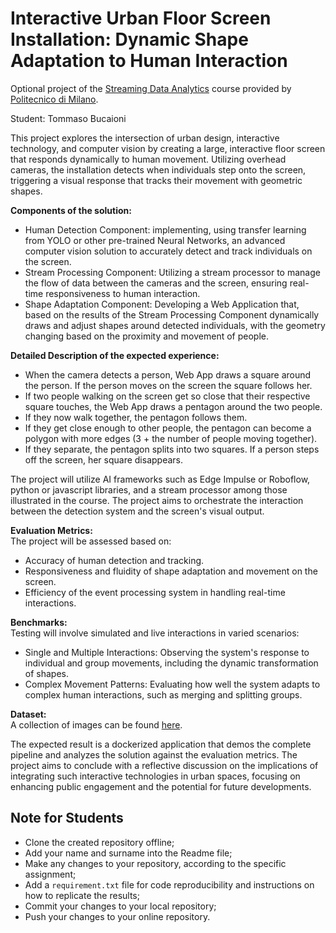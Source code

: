 # Interactive Urban Floor Screen Installation: Dynamic Shape Adaptation to Human Interaction

Optional project of the [Streaming Data Analytics](http://emanueledellavalle.org/teaching/streaming-data-analytics-2023-24/) course provided by [Politecnico di Milano](https://www11.ceda.polimi.it/schedaincarico/schedaincarico/controller/scheda_pubblica/SchedaPublic.do?&evn_default=evento&c_classe=811164&polij_device_category=DESKTOP&__pj0=0&__pj1=d563c55e73c3035baf5b0bab2dda086b).

Student: Tommaso Bucaioni

This project explores the intersection of urban design, interactive technology, and computer vision by creating a large, interactive floor screen that responds dynamically to human movement. Utilizing overhead cameras, the installation detects when individuals step onto the screen, triggering a visual response that tracks their movement with geometric shapes.

**Components of the solution:**
- Human Detection Component: implementing, using transfer learning from YOLO or other pre-trained Neural Networks, an advanced computer vision solution to accurately detect and track individuals on the screen.
- Stream Processing Component: Utilizing a stream processor to manage the flow of data between the cameras and the screen, ensuring real-time responsiveness to human interaction.
- Shape Adaptation Component: Developing a Web Application that, based on the results of the Stream Processing Component dynamically draws and adjust shapes around detected individuals, with the geometry changing based on the proximity and movement of people.

**Detailed Description of the expected experience:**
- When the camera detects a person, Web App draws a square around the person. If the person moves on the screen the square follows her. 
- If two people walking on the screen get so close that their respective square touches, the Web App draws a pentagon around the two people.
- If they now walk together, the pentagon follows them. 
- If they get close enough to other people, the pentagon can become a polygon with more edges (3 + the number of people moving together). 
- If they separate, the pentagon splits into two squares. If a person steps off the screen, her square disappears.

The project will utilize AI frameworks such as Edge Impulse or Roboflow, python or javascript libraries, and a stream processor among those illustrated in the course. The project aims to orchestrate the interaction between the detection system and the screen's visual output.

**Evaluation Metrics:** \
The project will be assessed based on:
- Accuracy of human detection and tracking.
- Responsiveness and fluidity of shape adaptation and movement on the screen.
- Efficiency of the event processing system in handling real-time interactions.

**Benchmarks:** \
Testing will involve simulated and live interactions in varied scenarios:
- Single and Multiple Interactions: Observing the system's response to individual and group movements, including the dynamic transformation of shapes.
- Complex Movement Patterns: Evaluating how well the system adapts to complex human interactions, such as merging and splitting groups.

**Dataset:** \
A collection of images can be found [here](https://studio.edgeimpulse.com/public/357387/live).

The expected result is a dockerized application that demos the complete pipeline and analyzes the solution against the evaluation metrics. The project aims to conclude with a reflective discussion on the implications of integrating such interactive technologies in urban spaces, focusing on enhancing public engagement and the potential for future developments.


## Note for Students

* Clone the created repository offline;
* Add your name and surname into the Readme file;
* Make any changes to your repository, according to the specific assignment;
* Add a `requirement.txt` file for code reproducibility and instructions on how to replicate the results;
* Commit your changes to your local repository;
* Push your changes to your online repository.

